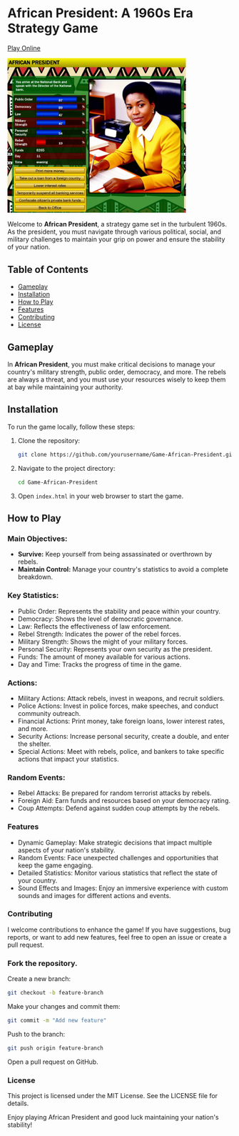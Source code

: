 # African President: A 1960s Era Strategy Game
<a href="https://sapporoalex.github.io/Game-African-President/">Play Online</a>

<img src="https://github.com/SapporoAlex/Game-African-President/blob/main/preview.jpg" width="400px" height="auto">

Welcome to **African President**, a strategy game set in the turbulent 1960s. As the president, you must navigate through various political, social, and military challenges to maintain your grip on power and ensure the stability of your nation.

## Table of Contents

- [Gameplay](#gameplay)
- [Installation](#installation)
- [How to Play](#how-to-play)
- [Features](#features)
- [Contributing](#contributing)
- [License](#license)

## Gameplay

In **African President**, you must make critical decisions to manage your country's military strength, public order, democracy, and more. The rebels are always a threat, and you must use your resources wisely to keep them at bay while maintaining your authority.

## Installation

To run the game locally, follow these steps:

1. Clone the repository:
    ```sh
    git clone https://github.com/yourusername/Game-African-President.git
    ```
2. Navigate to the project directory:
    ```sh
    cd Game-African-President
    ```
3. Open `index.html` in your web browser to start the game.

## How to Play

### Main Objectives:
- **Survive:** Keep yourself from being assassinated or overthrown by rebels.
- **Maintain Control:** Manage your country's statistics to avoid a complete breakdown.

### Key Statistics:
- Public Order: Represents the stability and peace within your country.
- Democracy: Shows the level of democratic governance.
- Law: Reflects the effectiveness of law enforcement.
- Rebel Strength: Indicates the power of the rebel forces.
- Military Strength: Shows the might of your military forces.
- Personal Security: Represents your own security as the president.
- Funds: The amount of money available for various actions.
- Day and Time: Tracks the progress of time in the game.

### Actions:
- Military Actions: Attack rebels, invest in weapons, and recruit soldiers.
- Police Actions: Invest in police forces, make speeches, and conduct community outreach.
- Financial Actions: Print money, take foreign loans, lower interest rates, and more.
- Security Actions: Increase personal security, create a double, and enter the shelter.
- Special Actions: Meet with rebels, police, and bankers to take specific actions that impact your statistics.

### Random Events:
- Rebel Attacks: Be prepared for random terrorist attacks by rebels.
- Foreign Aid: Earn funds and resources based on your democracy rating.
- Coup Attempts: Defend against sudden coup attempts by the rebels.

### Features
- Dynamic Gameplay: Make strategic decisions that impact multiple aspects of your nation's stability.
- Random Events: Face unexpected challenges and opportunities that keep the game engaging.
- Detailed Statistics: Monitor various statistics that reflect the state of your country.
- Sound Effects and Images: Enjoy an immersive experience with custom sounds and images for different actions and events.

### Contributing
I welcome contributions to enhance the game! If you have suggestions, bug reports, or want to add new features, feel free to open an issue or create a pull request.

### Fork the repository.
Create a new branch:
```sh
git checkout -b feature-branch
```
Make your changes and commit them:
```sh
git commit -m "Add new feature"
```
Push to the branch:
```sh
git push origin feature-branch
```
Open a pull request on GitHub.

### License
This project is licensed under the MIT License. See the LICENSE file for details.

Enjoy playing African President and good luck maintaining your nation's stability!
